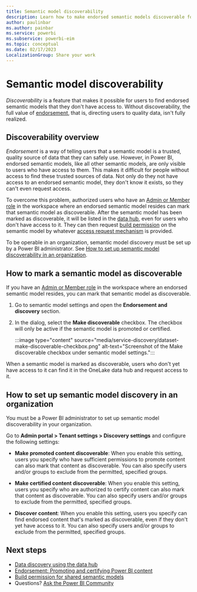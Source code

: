 ```yaml
---
title: Semantic model discoverability
description: Learn how to make endorsed semantic models discoverable for users who don't have access to them.
author: paulinbar
ms.author: painbar
ms.service: powerbi
ms.subservice: powerbi-eim
ms.topic: conceptual
ms.date: 02/17/2023
LocalizationGroup: Share your work
---
```

# Semantic model discoverability

*Discoverability* is a feature that makes it possible for users to find endorsed semantic models that they don't have access to. Without discoverability, the full value of [endorsement](service-endorsement-overview.md), that is, directing users to quality data, isn't fully realized.

## Discoverability overview

*Endorsement* is a way of telling users that a semantic model is a trusted, quality source of data that they can safely use. However, in Power BI, endorsed semantic models, like all other semantic models, are only visible to users who have access to them. This makes it difficult for people without access to find these trusted sources of data. Not only do they not have access to an endorsed semantic model, they don't know it exists, so they can't even request access.

To overcome this problem, authorized users who have an [Admin or Member role](service-roles-new-workspaces.md) in the workspace where an endorsed semantic model resides can mark that semantic model as discoverable. After the semantic model has been marked as discoverable, it will be listed in the [data hub](../connect-data/service-data-hub.md), even for users who don't have access to it. They can then request [build permission](../connect-data/service-datasets-build-permissions.md) on the semantic model by whatever [access request mechanism](../connect-data/service-datasets-build-permissions.md#configure-how-users-request-build-permission) is provided.

To be operable in an organization, semantic model discovery must be set up by a Power BI administrator. See [How to set up semantic model discoverability in an organization](#how-to-set-up-dataset-discovery-in-an-organization).

## How to mark a semantic model as discoverable

If you have an [Admin or Member role](service-roles-new-workspaces.md) in the workspace where an endorsed semantic model resides, you can mark that semantic model as discoverable.

1. Go to semantic model settings and open the **Endorsement and discovery** section.

1. In the dialog, select the **Make discoverable** checkbox. The checkbox will only be active if the semantic model is promoted or certified.

    :::image type="content" source="media/service-discovery/dataset-make-discoverable-checkbox.png" alt-text="Screenshot of the Make discoverable checkbox under semantic model settings.":::

When a semantic model is marked as discoverable, users who don't yet have access to it can find it in the OneLake data hub and request access to it.

## How to set up semantic model discovery in an organization

You must be a Power BI administrator to set up semantic model discoverability in your organization.

Go to  **Admin portal > Tenant settings > Discovery settings** and configure the following settings:

* **Make promoted content discoverable**: When you enable this setting, users you specify who have sufficient permissions to promote content can also mark that content as discoverable. You can also specify users and/or groups to exclude from the permitted, specified groups. 

* **Make certified content discoverable**: When you enable this setting, users you specify who are authorized to certify content can also mark that content as discoverable. You can also specify users and/or groups to exclude from the permitted, specified groups.

* **Discover content**: When you enable this setting, users you specify can find endorsed content that's marked as discoverable, even if they don't yet have access to it. You can also specify users and/or groups to exclude from the permitted, specified groups.

## Next steps
* [Data discovery using the data hub](../connect-data/service-data-hub.md)
* [Endorsement: Promoting and certifying Power BI content](service-endorsement-overview.md)
* [Build permission for shared semantic models](../connect-data/service-datasets-build-permissions.md)
* Questions? [Ask the Power BI Community](https://community.powerbi.com/)